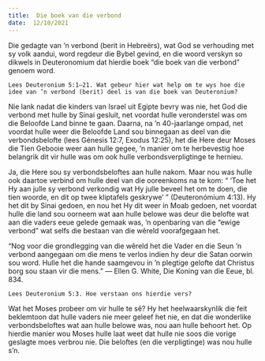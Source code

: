 ```yaml
---
title:  Die boek van die verbond
date:  12/10/2021
---
```


Die gedagte van ’n verbond (berit in Hebreërs), wat God se verhouding met sy volk aandui, word regdeur die Bybel gevind, en die woord verskyn so dikwels in Deuteronomium dat hierdie boek “die boek van die verbond” genoem word.

`Lees Deuteronium 5:1–21. Wat gebeur hier wat help om te wys hoe die idee van ’n verbond (berit) deel is van die boek van Deuteronium?`

Nie lank nadat die kinders van Israel uit Egipte bevry was nie, het God die verbond met hulle by Sinai gesluit, net voordat hulle veronderstel was om die Beloofde Land binne te gaan. Daarna, na ’n 40-jaarlange ompad, net voordat hulle weer die Beloofde Land sou binnegaan as deel van die verbondsbelofte (lees Génesis 12:7, Exodus 12:25), het die Here deur Moses die Tien Gebooie weer aan hulle gegee, ’n manier om te herbevestig hoe belangrik dit vir hulle was om ook hulle verbondsverpligtinge te hernieu.

Ja, die Here sou sy verbondsbeloftes aan hulle nakom. Maar nou was hulle ook daartoe verbind om hulle deel van die ooreenkoms na te kom: “ ‘Toe het Hy aan julle sy verbond verkondig wat Hy julle beveel het om te doen, die tien woorde, en dit op twee kliptafels geskrywe’ ” (Deuteronómium 4:13). Hy het dit by Sinai gedoen, en nou het Hy dit weer in Moab gedoen, net voordat hulle die land sou oorneem wat aan hulle belowe was deur die belofte wat aan die vaders eeue gelede gemaak was, ’n openbaring van die “ewige verbond” wat selfs die bestaan van die wêreld voorafgegaan het.

“Nog voor die grondlegging van die wêreld het die Vader en die Seun ’n verbond aangegaan om die mens te verlos indien hy deur die Satan oorwin sou word.  Hulle het die hande saamgevou in ’n plegtige gelofte dat Christus borg sou staan vir die mens.” — Ellen G. White, Die Koning van die Eeue, bl. 834.

`Lees Deuteronium 5:3. Hoe verstaan ons hierdie vers?`

Wat het Moses probeer om vir hulle te sê?  Hy het heelwaarskynlik die feit beklemtoon dat hulle vaders nie meer geleef het nie, en dat die wonderlike verbondsbeloftes wat aan hulle belowe was, nou aan hulle behoort het.  Op hierdie manier wou Moses hulle laat weet dat hulle nie soos die vorige geslagte moes verbrou nie. Die beloftes (en die verpligtinge) was nou hulle s’n.